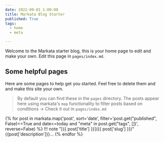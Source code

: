 ```yaml
---
date: 2022-09-01 1:00:00
title: Markata Blog Starter
published: True
tags:
  - home
  - meta

---
```


Welcome to the Markata starter blog, this is your home page to edit and make
your own.  Edit this page in `pages/index.md`.

## Some helpful pages

Here are some pages to help get you started. Feel free to delete them and and
make this site your own.

> By default you can find these in the `pages` directory. The posts appear here using markata's `map` functionality to filter posts based on conditions -> Check it out in `pages/index.md`

{% for post in markata.map('post', sort='date', filter='post.get("published", False)==True and date<=today and "meta" in post.get("tags", [])', reverse=False) %}
!!! note "[{{ post['title'] }}]({{ post['slug'] }})"
    {{post['description']}}...
{% endfor %}

